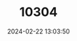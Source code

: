 ---
title: "10304"
category: "Hydromantes brunus"
draft: false
date: 2024-02-22 13:03:50
languages:
  English: ["Limestone Salamander"]
---